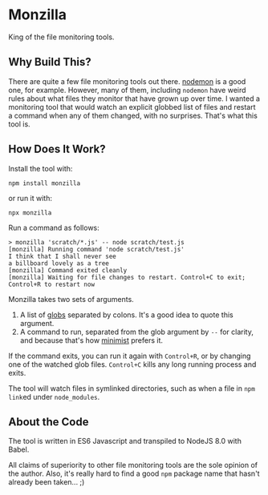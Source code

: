 # Monzilla

King of the file monitoring tools.

## Why Build This?

There are quite a few file monitoring tools out there. [nodemon](https://www.npmjs.com/package/nodemon) is a good one, for example. However, many of them, including `nodemon` have weird rules about what files they monitor that have grown up over time.  I wanted a monitoring tool that would watch an explicit globbed list of files and restart a command when any of them changed, with no surprises.  That's what this tool is.

## How Does It Work?

Install the tool with:

```Shell
npm install monzilla
```

or run it with:

```Shell
npx monzilla
```

Run a command as follows:

```Shell
> monzilla 'scratch/*.js' -- node scratch/test.js
[monzilla] Running command 'node scratch/test.js'
I think that I shall never see
a billboard lovely as a tree
[monzilla] Command exited cleanly
[monzilla] Waiting for file changes to restart. Control+C to exit; Control+R to restart now
```

Monzilla takes two sets of arguments.

1. A list of [globs](https://www.npmjs.com/package/glob) separated by colons. It's a good idea to quote this argument.
2. A command to run, separated from the glob argument by `--` for clarity, and because that's how [minimist](https://www.npmjs.com/package/minimist) prefers it.

If the command exits, you can run it again with `Control+R`, or by changing one of the watched glob files.  `Control+C` kills any long running process and exits.

The tool will watch files in symlinked directories, such as when a file in `npm link`ed under `node_modules`.

## About the Code

The tool is written in ES6 Javascript and transpiled to NodeJS 8.0 with Babel. 

All claims of superiority to other file monitoring tools are the sole opinion of the author.  Also, it's really hard to find a good `npm` package name that hasn't already been taken... ;)
